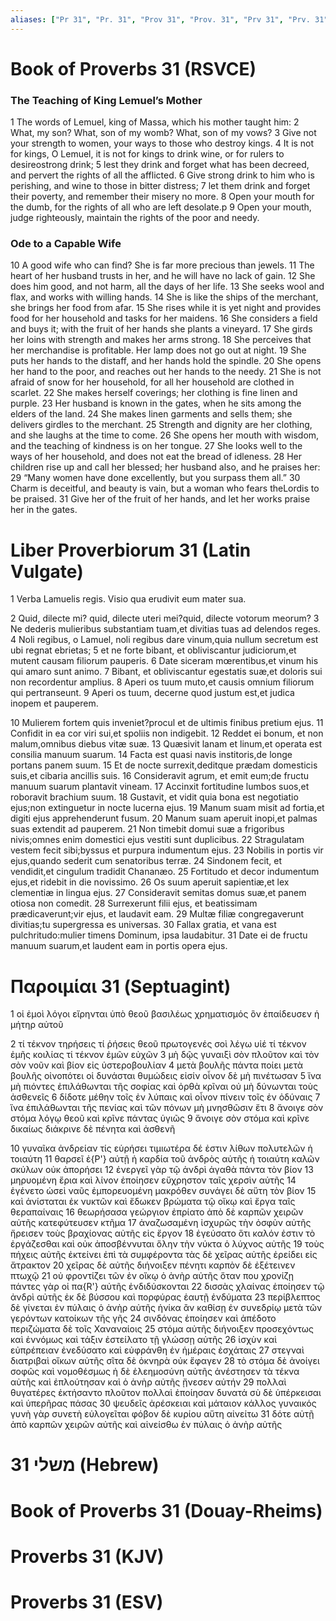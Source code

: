 ```yaml
---
aliases: ["Pr 31", "Pr. 31", "Prov 31", "Prov. 31", "Prv 31", "Prv. 31"]
---
```



# Book of Proverbs 31 (RSVCE)

### The Teaching of King Lemuel’s Mother
1 The words of Lemuel, king of Massa, which his mother taught him:
2 What, my son? What, son of my womb? What, son of my vows?
3 Give not your strength to women, your ways to those who destroy kings.
4 It is not for kings, O Lemuel, it is not for kings to drink wine, or for rulers to desireostrong drink;
5 lest they drink and forget what has been decreed, and pervert the rights of all the afflicted.
6 Give strong drink to him who is perishing, and wine to those in bitter distress;
7 let them drink and forget their poverty, and remember their misery no more.
8 Open your mouth for the dumb, for the rights of all who are left desolate.p
9 Open your mouth, judge righteously, maintain the rights of the poor and needy.
### Ode to a Capable Wife
10 A good wife who can find? She is far more precious than jewels.
11 The heart of her husband trusts in her, and he will have no lack of gain.
12 She does him good, and not harm, all the days of her life.
13 She seeks wool and flax, and works with willing hands.
14 She is like the ships of the merchant, she brings her food from afar.
15 She rises while it is yet night and provides food for her household and tasks for her maidens.
16 She considers a field and buys it; with the fruit of her hands she plants a vineyard.
17 She girds her loins with strength and makes her arms strong.
18 She perceives that her merchandise is profitable. Her lamp does not go out at night.
19 She puts her hands to the distaff, and her hands hold the spindle.
20 She opens her hand to the poor, and reaches out her hands to the needy.
21 She is not afraid of snow for her household, for all her household are clothed in scarlet.
22 She makes herself coverings; her clothing is fine linen and purple.
23 Her husband is known in the gates, when he sits among the elders of the land.
24 She makes linen garments and sells them; she delivers girdles to the merchant.
25 Strength and dignity are her clothing, and she laughs at the time to come.
26 She opens her mouth with wisdom, and the teaching of kindness is on her tongue.
27 She looks well to the ways of her household, and does not eat the bread of idleness.
28 Her children rise up and call her blessed; her husband also, and he praises her:
29 “Many women have done excellently, but you surpass them all.”
30 Charm is deceitful, and beauty is vain, but a woman who fears theLordis to be praised.
31 Give her of the fruit of her hands, and let her works praise her in the gates.


# Liber Proverbiorum 31 (Latin Vulgate)

1 Verba Lamuelis regis. Visio qua erudivit eum mater sua.

2 Quid, dilecte mi? quid, dilecte uteri mei?quid, dilecte votorum meorum?
3 Ne dederis mulieribus substantiam tuam,et divitias tuas ad delendos reges.
4 Noli regibus, o Lamuel, noli regibus dare vinum,quia nullum secretum est ubi regnat ebrietas;
5 et ne forte bibant, et obliviscantur judiciorum,et mutent causam filiorum pauperis.
6 Date siceram mœrentibus,et vinum his qui amaro sunt animo.
7 Bibant, et obliviscantur egestatis suæ,et doloris sui non recordentur amplius.
8 Aperi os tuum muto,et causis omnium filiorum qui pertranseunt.
9 Aperi os tuum, decerne quod justum est,et judica inopem et pauperem.

10 Mulierem fortem quis inveniet?procul et de ultimis finibus pretium ejus.
11 Confidit in ea cor viri sui,et spoliis non indigebit.
12 Reddet ei bonum, et non malum,omnibus diebus vitæ suæ.
13 Quæsivit lanam et linum,et operata est consilia manuum suarum.
14 Facta est quasi navis institoris,de longe portans panem suum.
15 Et de nocte surrexit,deditque prædam domesticis suis,et cibaria ancillis suis.
16 Consideravit agrum, et emit eum;de fructu manuum suarum plantavit vineam.
17 Accinxit fortitudine lumbos suos,et roboravit brachium suum.
18 Gustavit, et vidit quia bona est negotiatio ejus;non extinguetur in nocte lucerna ejus.
19 Manum suam misit ad fortia,et digiti ejus apprehenderunt fusum.
20 Manum suam aperuit inopi,et palmas suas extendit ad pauperem.
21 Non timebit domui suæ a frigoribus nivis;omnes enim domestici ejus vestiti sunt duplicibus.
22 Stragulatam vestem fecit sibi;byssus et purpura indumentum ejus.
23 Nobilis in portis vir ejus,quando sederit cum senatoribus terræ.
24 Sindonem fecit, et vendidit,et cingulum tradidit Chananæo.
25 Fortitudo et decor indumentum ejus,et ridebit in die novissimo.
26 Os suum aperuit sapientiæ,et lex clementiæ in lingua ejus.
27 Consideravit semitas domus suæ,et panem otiosa non comedit.
28 Surrexerunt filii ejus, et beatissimam prædicaverunt;vir ejus, et laudavit eam.
29 Multæ filiæ congregaverunt divitias;tu supergressa es universas.
30 Fallax gratia, et vana est pulchritudo:mulier timens Dominum, ipsa laudabitur.
31 Date ei de fructu manuum suarum,et laudent eam in portis opera ejus.


# Παροιμίαι 31 (Septuagint)

1 οἱ ἐμοὶ λόγοι εἴρηνται ὑπὸ θεοῦ βασιλέως χρηματισμός ὃν ἐπαίδευσεν ἡ μήτηρ αὐτοῦ

2 τί τέκνον τηρήσεις τί ῥήσεις θεοῦ πρωτογενές σοὶ λέγω υἱέ τί τέκνον ἐμῆς κοιλίας τί τέκνον ἐμῶν εὐχῶν
3 μὴ δῷς γυναιξὶ σὸν πλοῦτον καὶ τὸν σὸν νοῦν καὶ βίον εἰς ὑστεροβουλίαν
4 μετὰ βουλῆς πάντα ποίει μετὰ βουλῆς οἰνοπότει οἱ δυνάσται θυμώδεις εἰσίν οἶνον δὲ μὴ πινέτωσαν
5 ἵνα μὴ πιόντες ἐπιλάθωνται τῆς σοφίας καὶ ὀρθὰ κρῖναι οὐ μὴ δύνωνται τοὺς ἀσθενεῖς
6 δίδοτε μέθην τοῖς ἐν λύπαις καὶ οἶνον πίνειν τοῖς ἐν ὀδύναις
7 ἵνα ἐπιλάθωνται τῆς πενίας καὶ τῶν πόνων μὴ μνησθῶσιν ἔτι
8 ἄνοιγε σὸν στόμα λόγῳ θεοῦ καὶ κρῖνε πάντας ὑγιῶς
9 ἄνοιγε σὸν στόμα καὶ κρῖνε δικαίως διάκρινε δὲ πένητα καὶ ἀσθενῆ

10 γυναῖκα ἀνδρείαν τίς εὑρήσει τιμιωτέρα δέ ἐστιν λίθων πολυτελῶν ἡ τοιαύτη
11 θαρσεῖ ἐ{P'} αὐτῇ ἡ καρδία τοῦ ἀνδρὸς αὐτῆς ἡ τοιαύτη καλῶν σκύλων οὐκ ἀπορήσει
12 ἐνεργεῖ γὰρ τῷ ἀνδρὶ ἀγαθὰ πάντα τὸν βίον
13 μηρυομένη ἔρια καὶ λίνον ἐποίησεν εὔχρηστον ταῖς χερσὶν αὐτῆς
14 ἐγένετο ὡσεὶ ναῦς ἐμπορευομένη μακρόθεν συνάγει δὲ αὕτη τὸν βίον
15 καὶ ἀνίσταται ἐκ νυκτῶν καὶ ἔδωκεν βρώματα τῷ οἴκῳ καὶ ἔργα ταῖς θεραπαίναις
16 θεωρήσασα γεώργιον ἐπρίατο ἀπὸ δὲ καρπῶν χειρῶν αὐτῆς κατεφύτευσεν κτῆμα
17 ἀναζωσαμένη ἰσχυρῶς τὴν ὀσφὺν αὐτῆς ἤρεισεν τοὺς βραχίονας αὐτῆς εἰς ἔργον
18 ἐγεύσατο ὅτι καλόν ἐστιν τὸ ἐργάζεσθαι καὶ οὐκ ἀποσβέννυται ὅλην τὴν νύκτα ὁ λύχνος αὐτῆς
19 τοὺς πήχεις αὐτῆς ἐκτείνει ἐπὶ τὰ συμφέροντα τὰς δὲ χεῖρας αὐτῆς ἐρείδει εἰς ἄτρακτον
20 χεῖρας δὲ αὐτῆς διήνοιξεν πένητι καρπὸν δὲ ἐξέτεινεν πτωχῷ
21 οὐ φροντίζει τῶν ἐν οἴκῳ ὁ ἀνὴρ αὐτῆς ὅταν που χρονίζῃ πάντες γὰρ οἱ πα{R'} αὐτῆς ἐνδιδύσκονται
22 δισσὰς χλαίνας ἐποίησεν τῷ ἀνδρὶ αὐτῆς ἐκ δὲ βύσσου καὶ πορφύρας ἑαυτῇ ἐνδύματα
23 περίβλεπτος δὲ γίνεται ἐν πύλαις ὁ ἀνὴρ αὐτῆς ἡνίκα ἂν καθίσῃ ἐν συνεδρίῳ μετὰ τῶν γερόντων κατοίκων τῆς γῆς
24 σινδόνας ἐποίησεν καὶ ἀπέδοτο περιζώματα δὲ τοῖς Χαναναίοις
25 στόμα αὐτῆς διήνοιξεν προσεχόντως καὶ ἐννόμως καὶ τάξιν ἐστείλατο τῇ γλώσσῃ αὐτῆς
26 ἰσχὺν καὶ εὐπρέπειαν ἐνεδύσατο καὶ εὐφράνθη ἐν ἡμέραις ἐσχάταις
27 στεγναὶ διατριβαὶ οἴκων αὐτῆς σῖτα δὲ ὀκνηρὰ οὐκ ἔφαγεν
28 τὸ στόμα δὲ ἀνοίγει σοφῶς καὶ νομοθέσμως ἡ δὲ ἐλεημοσύνη αὐτῆς ἀνέστησεν τὰ τέκνα αὐτῆς καὶ ἐπλούτησαν καὶ ὁ ἀνὴρ αὐτῆς ᾔνεσεν αὐτήν
29 πολλαὶ θυγατέρες ἐκτήσαντο πλοῦτον πολλαὶ ἐποίησαν δυνατά σὺ δὲ ὑπέρκεισαι καὶ ὑπερῆρας πάσας
30 ψευδεῖς ἀρέσκειαι καὶ μάταιον κάλλος γυναικός γυνὴ γὰρ συνετὴ εὐλογεῖται φόβον δὲ κυρίου αὕτη αἰνείτω
31 δότε αὐτῇ ἀπὸ καρπῶν χειρῶν αὐτῆς καὶ αἰνείσθω ἐν πύλαις ὁ ἀνὴρ αὐτῆς


# 31 משלי (Hebrew)


# Book of Proverbs 31 (Douay-Rheims)


# Proverbs 31 (KJV)


# Proverbs 31 (ESV)

